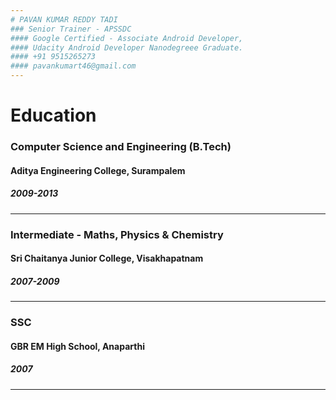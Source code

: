 ```yaml
---
# PAVAN KUMAR REDDY TADI
### Senior Trainer - APSSDC
#### Google Certified - Associate Android Developer,
#### Udacity Android Developer Nanodegreee Graduate.
#### +91 9515265273
#### pavankumart46@gmail.com
---
```


# Education
### Computer Science and Engineering (B.Tech)
#### Aditya Engineering College, Surampalem
##### 2009-2013
***
### Intermediate - Maths, Physics & Chemistry 
#### Sri Chaitanya Junior College, Visakhapatnam
##### 2007-2009
***
### SSC 
#### GBR EM High School, Anaparthi
##### 2007
---
